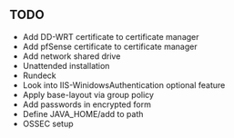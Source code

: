 ## TODO

* Add DD-WRT certificate to certificate manager
* Add pfSense certificate to certificate manager
* Add network shared drive
* Unattended installation
* Rundeck
* Look into IIS-WinidowsAuthentication optional feature
* Apply base-layout via group policy
* Add passwords in encrypted form
* Define JAVA_HOME/add to path
* OSSEC setup